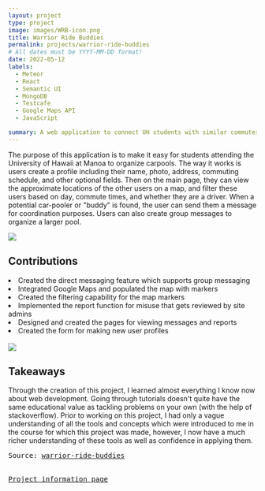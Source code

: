 ```yaml
---
layout: project
type: project
image: images/WRB-icon.png
title: Warrior Ride Buddies
permalink: projects/warrior-ride-buddies
# All dates must be YYYY-MM-DD format!
date: 2022-05-12
labels:
  - Meteor
  - React
  - Semantic UI
  - MongoDB
  - Testcafe
  - Google Maps API
  - JavaScript

summary: A web application to connect UH students with similar commutes.
---
```


The purpose of this application is to make it easy for students attending the University of Hawaii at Manoa to organize carpools. The way it works is users create a profile including their name, photo, address, commuting schedule, and other optional fields. Then on the main page, they can view the approximate locations of the other users on a map, and filter these users based on day, commute times, and whether they are a driver. When a potential car-pooler or "buddy" is found, the user can send them a message for coordination purposes. Users can also create group messages to organize a larger pool.
<br/>

<img class="ui image" src="{{ site.baseurl }}/images/ICS-314-final-project-screenshot.png"/>
<h2>
Contributions
</h2>
<li>
Created the direct messaging feature which supports group messaging
</li>
<li>
Integrated Google Maps and populated the map with markers
</li>
<li>
Created the filtering capability for the map markers
</li>
<li>
Implemented the report function for misuse that gets reviewed by site admins
</li>
<li>
Designed and created the pages for viewing messages and reports
</li>
<li>
Created the form for making new user profiles
</li>
<br/>
<img class="ui image" src="{{ site.baseurl }}/images/group_message.png"/>
<br/>
<h2>
Takeaways
</h2>
Through the creation of this project, I learned almost everything I know now about web development. Going through tutorials doesn't quite have the same educational value as tackling problems on your own (with the help of stackoverflow). Prior to working on this project, I had only a vague understanding of all the tools and concepts which were introduced to me in the course for which this project was made, however, I now have a much richer understanding of these tools as well as confidence in applying them.
<pre>Source: <a href="https://github.com/warrior-ride-buddies/warrior-ride-buddies/"><i class="large github icon"></i>warrior-ride-buddies</a>
<br/>
<a href="https://warrior-ride-buddies.github.io/">Project information page</a></pre>
<br/>
<br/>

